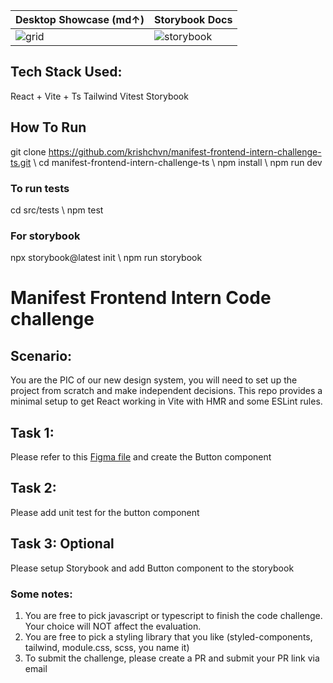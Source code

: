 | Desktop Showcase (md↑)          | Storybook Docs                      |
| ------------------------------- | ----------------------------------- |
| ![grid](docs/DesktopButton.png) | ![storybook](docs/MobileButton.png) |

## Tech Stack Used:

React + Vite + Ts Tailwind Vitest Storybook

## How To Run

git clone https://github.com/krishchvn/manifest-frontend-intern-challenge-ts.git \ cd manifest-frontend-intern-challenge-ts \ npm install \ npm run dev

### To run tests

cd src/tests \ npm test

### For storybook

npx storybook@latest init \ npm run storybook

# Manifest Frontend Intern Code challenge

## Scenario:

You are the PIC of our new design system, you will need to set up the project from scratch and make independent decisions. This repo provides a minimal setup to get React working in Vite with HMR and some ESLint rules.

## Task 1:

Please refer to this [Figma file](https://www.figma.com/design/rPH6m4Zc8RE7rIj1qJqLBR/Frontend-Code-challenge?node-id=3207-2&t=hOGdCdXzwoHItwiq-1) and create the Button component

## Task 2:

Please add unit test for the button component

## Task 3: Optional

Please setup Storybook and add Button component to the storybook

### Some notes:

1. You are free to pick javascript or typescript to finish the code challenge. Your choice will NOT affect the evaluation.
2. You are free to pick a styling library that you like (styled-components, tailwind, module.css, scss, you name it)
3. To submit the challenge, please create a PR and submit your PR link via email
